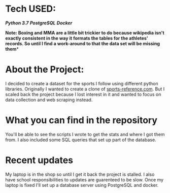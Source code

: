# Tech USED:
***Python 3.7***
***PostgreSQL***
***Docker***

**Note: Boxing and MMA are a little bit trickier to do because wikipedia isn't exactly consistent in the way it formats the tables for the athletes' records. So until I find a work-around to that the data set will be missing them***

# About the Project:
I decided to create a dataset for the sports I follow using different python libraries. Originally I wanted to create a clone of [sports-reference.com](https://www.sports-reference.com/). But I scaled back the project because I lost interest in it and wanted to focus on data collection and web scraping instead.

# What you can find in the repository
You'll be able to see the scripts I wrote to get the stats and where I got them from. I also included some SQL queries that set up part of the database.

# Recent updates
My laptop is in the shop so until I get it back the project is stalled. I also have school responsibilities to updates are guarenteed to be slow. Once my laptop is fixed I'll set up a database server using PostgreSQL and docker.
